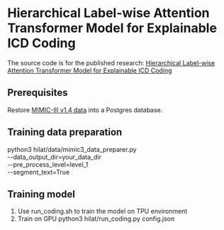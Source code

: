 # Hierarchical Label-wise Attention Transformer Model for Explainable ICD Coding

The source code is for the published research: [Hierarchical Label-wise Attention Transformer Model for Explainable ICD Coding](https://doi.org/10.1016/j.jbi.2022.104161)

## Prerequisites
Restore [MIMIC-III v1.4 data](https://physionet.org/content/mimiciii/1.4/) into a Postgres database. 

## Training data preparation
python3 hilat/data/mimic3_data_preparer.py \
    --data_output_dir=your_data_dir \
    --pre_process_level=level_1 \
    --segment_text=True 
    
## Training model
1. Use run_coding.sh to train the model on TPU environment
2. Train on GPU
python3 hilat/run_coding.py config.json

